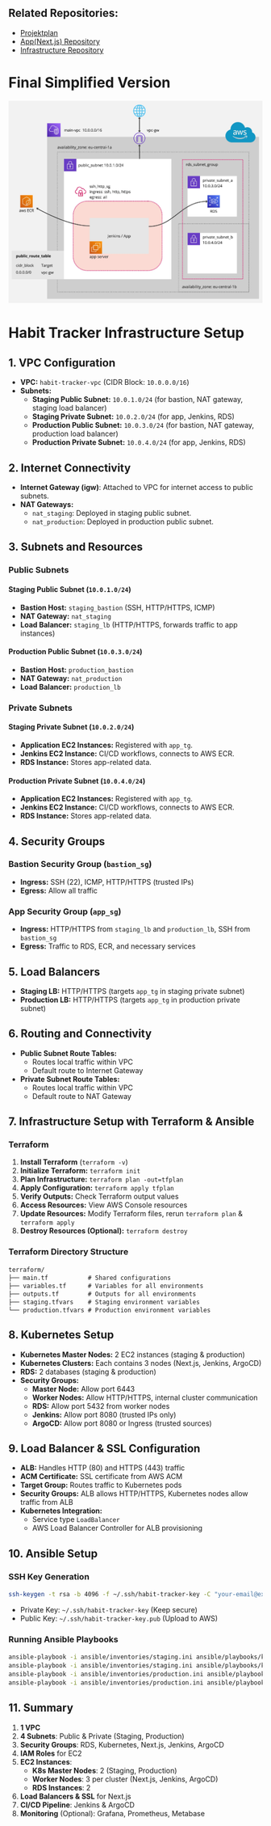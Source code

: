 ## Related Repositories:
- [Projektplan](https://github.com/xyc-tw/Softwaretechnik-Projekt)
- [App(Next.js) Repository](https://github.com/xyc-tw/habit-tracker-app/tree/main)  
- [Infrastructure Repository](https://github.com/xyc-tw/habit-tracker-infra) 

# Final Simplified Version
![CICD workflow](final-infra.jpg)


# Habit Tracker Infrastructure Setup

## 1. VPC Configuration
- **VPC:** `habit-tracker-vpc` (CIDR Block: `10.0.0.0/16`)
- **Subnets:**
  - **Staging Public Subnet:** `10.0.1.0/24` (for bastion, NAT gateway, staging load balancer)
  - **Staging Private Subnet:** `10.0.2.0/24` (for app, Jenkins, RDS)
  - **Production Public Subnet:** `10.0.3.0/24` (for bastion, NAT gateway, production load balancer)
  - **Production Private Subnet:** `10.0.4.0/24` (for app, Jenkins, RDS)

## 2. Internet Connectivity
- **Internet Gateway (igw)**: Attached to VPC for internet access to public subnets.
- **NAT Gateways:**
  - `nat_staging`: Deployed in staging public subnet.
  - `nat_production`: Deployed in production public subnet.

## 3. Subnets and Resources
### Public Subnets
#### Staging Public Subnet (`10.0.1.0/24`)
- **Bastion Host:** `staging_bastion` (SSH, HTTP/HTTPS, ICMP)
- **NAT Gateway:** `nat_staging`
- **Load Balancer:** `staging_lb` (HTTP/HTTPS, forwards traffic to app instances)

#### Production Public Subnet (`10.0.3.0/24`)
- **Bastion Host:** `production_bastion`
- **NAT Gateway:** `nat_production`
- **Load Balancer:** `production_lb`

### Private Subnets
#### Staging Private Subnet (`10.0.2.0/24`)
- **Application EC2 Instances:** Registered with `app_tg`.
- **Jenkins EC2 Instance:** CI/CD workflows, connects to AWS ECR.
- **RDS Instance:** Stores app-related data.

#### Production Private Subnet (`10.0.4.0/24`)
- **Application EC2 Instances:** Registered with `app_tg`.
- **Jenkins EC2 Instance:** CI/CD workflows, connects to AWS ECR.
- **RDS Instance:** Stores app-related data.

## 4. Security Groups
### Bastion Security Group (`bastion_sg`)
- **Ingress:** SSH (22), ICMP, HTTP/HTTPS (trusted IPs)
- **Egress:** Allow all traffic

### App Security Group (`app_sg`)
- **Ingress:** HTTP/HTTPS from `staging_lb` and `production_lb`, SSH from `bastion_sg`
- **Egress:** Traffic to RDS, ECR, and necessary services

## 5. Load Balancers
- **Staging LB:** HTTP/HTTPS (targets `app_tg` in staging private subnet)
- **Production LB:** HTTP/HTTPS (targets `app_tg` in production private subnet)

## 6. Routing and Connectivity
- **Public Subnet Route Tables:**
  - Routes local traffic within VPC
  - Default route to Internet Gateway
- **Private Subnet Route Tables:**
  - Routes local traffic within VPC
  - Default route to NAT Gateway

## 7. Infrastructure Setup with Terraform & Ansible
### Terraform
1. **Install Terraform** (`terraform -v`)
2. **Initialize Terraform:** `terraform init`
3. **Plan Infrastructure:** `terraform plan -out=tfplan`
4. **Apply Configuration:** `terraform apply tfplan`
5. **Verify Outputs:** Check Terraform output values
6. **Access Resources:** View AWS Console resources
7. **Update Resources:** Modify Terraform files, rerun `terraform plan` & `terraform apply`
8. **Destroy Resources (Optional):** `terraform destroy`

### Terraform Directory Structure
```
terraform/
├── main.tf           # Shared configurations
├── variables.tf      # Variables for all environments
├── outputs.tf        # Outputs for all environments
├── staging.tfvars    # Staging environment variables
└── production.tfvars # Production environment variables
```

## 8. Kubernetes Setup
- **Kubernetes Master Nodes:** 2 EC2 instances (staging & production)
- **Kubernetes Clusters:** Each contains 3 nodes (Next.js, Jenkins, ArgoCD)
- **RDS:** 2 databases (staging & production)
- **Security Groups:**
  - **Master Node:** Allow port 6443
  - **Worker Nodes:** Allow HTTP/HTTPS, internal cluster communication
  - **RDS:** Allow port 5432 from worker nodes
  - **Jenkins:** Allow port 8080 (trusted IPs only)
  - **ArgoCD:** Allow port 8080 or Ingress (trusted sources)

## 9. Load Balancer & SSL Configuration
- **ALB:** Handles HTTP (80) and HTTPS (443) traffic
- **ACM Certificate:** SSL certificate from AWS ACM
- **Target Group:** Routes traffic to Kubernetes pods
- **Security Groups:** ALB allows HTTP/HTTPS, Kubernetes nodes allow traffic from ALB
- **Kubernetes Integration:**
  - Service type `LoadBalancer`
  - AWS Load Balancer Controller for ALB provisioning

## 10. Ansible Setup
### SSH Key Generation
```sh
ssh-keygen -t rsa -b 4096 -f ~/.ssh/habit-tracker-key -C "your-email@example.com"
```
- Private Key: `~/.ssh/habit-tracker-key` (Keep secure)
- Public Key: `~/.ssh/habit-tracker-key.pub` (Upload to AWS)

### Running Ansible Playbooks
```sh
ansible-playbook -i ansible/inventories/staging.ini ansible/playbooks/k8s-master.yml
ansible-playbook -i ansible/inventories/staging.ini ansible/playbooks/k8s-workers.yml
ansible-playbook -i ansible/inventories/production.ini ansible/playbooks/k8s-master.yml
ansible-playbook -i ansible/inventories/production.ini ansible/playbooks/k8s-workers.yml
```

## 11. Summary
1. **1 VPC**
2. **4 Subnets**: Public & Private (Staging, Production)
3. **Security Groups**: RDS, Kubernetes, Next.js, Jenkins, ArgoCD
4. **IAM Roles** for EC2
5. **EC2 Instances**:
   - **K8s Master Nodes**: 2 (Staging, Production)
   - **Worker Nodes**: 3 per cluster (Next.js, Jenkins, ArgoCD)
   - **RDS Instances**: 2
6. **Load Balancers & SSL** for Next.js
7. **CI/CD Pipeline**: Jenkins & ArgoCD
8. **Monitoring** (Optional): Grafana, Prometheus, Metabase

